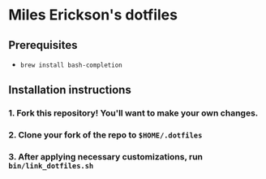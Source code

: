 # Miles Erickson's dotfiles

## Prerequisites

 * `brew install bash-completion`

## Installation instructions

### 1. Fork this repository! You'll want to make your own changes.
### 2. Clone your fork of the repo to `$HOME/.dotfiles`
### 3. After applying necessary customizations, run `bin/link_dotfiles.sh`


